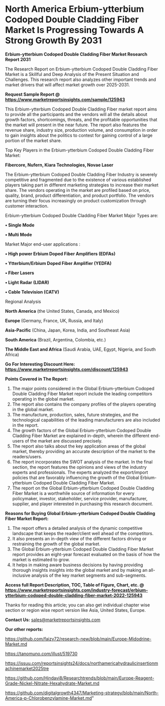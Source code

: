 # North America Erbium-ytterbium Codoped Double Cladding Fiber Market Is Progressing Towards A Strong Growth By 2031

<strong>Erbium-ytterbium Codoped Double Cladding Fiber Market Research Report 2031</strong>

The Research Report on Erbium-ytterbium Codoped Double Cladding Fiber Market is a Skillful and Deep Analysis of the Present Situation and Challenges. This research report also analyzes other important trends and market drivers that will affect market growth over 2025-2031.

<strong>Request Sample Report @ <a href=https://www.marketreportsinsights.com/sample/125943>https://www.marketreportsinsights.com/sample/125943</a></strong>

This Erbium-ytterbium Codoped Double Cladding Fiber market report aims to provide all the participants and the vendors will all the details about growth factors, shortcomings, threats, and the profitable opportunities that the market will present in the near future. The report also features the revenue share, industry size, production volume, and consumption in order to gain insights about the politics to contest for gaining control of a large portion of the market share.

Top Key Players in the Erbium-ytterbium Codoped Double Cladding Fiber Market:

<strong>Fibercore, Nufern, Kiara Technologies, Novae Laser</strong>

The Erbium-ytterbium Codoped Double Cladding Fiber Industry is severely competitive and fragmented due to the existence of various established players taking part in different marketing strategies to increase their market share. The vendors operating in the market are profiled based on price, quality, brand, product differentiation, and product portfolio. The vendors are turning their focus increasingly on product customization through customer interaction.

Erbium-ytterbium Codoped Double Cladding Fiber Market Major Types are:

<strong>• Single Mode

• Multi Mode</strong>

Market Major end-user applications :

<strong>• High power Erbium Doped Fiber Amplifiers (EDFAs)

• Ytterbium/Erbium Doped Fiber Amplifier (YEDFA)

• Fiber Lasers

• Light Radar (LIDAR)

• Cable Television (CATV)</strong>

Regional Analysis

</u><strong><b>North America</b></strong> (the United States, Canada, and Mexico)

<strong><b>Europe </b></strong>(Germany, France, UK, Russia, and Italy)

<strong><b>Asia-Pacific</b></strong> (China, Japan, Korea, India, and Southeast Asia)

<strong><b>South America</b></strong> (Brazil, Argentina, Colombia, etc.)

<strong><b>The Middle East and Africa</b></strong> (Saudi Arabia, UAE, Egypt, Nigeria, and South Africa)

<strong>Go For Interesting Discount Here: <a href=https://www.marketreportsinsights.com/discount/125943>https://www.marketreportsinsights.com/discount/125943</a></strong>

<strong>Points Covered in The Report:</strong>
<ol>
  <li>The major points considered in the Global Erbium-ytterbium Codoped Double Cladding Fiber Market report include the leading competitors operating in the global market.</li>
  <li>The report also contains the company profiles of the players operating in the global market.</li>
  <li>The manufacture, production, sales, future strategies, and the technological capabilities of the leading manufacturers are also included in the report.</li>
  <li>The growth factors of the Global Erbium-ytterbium Codoped Double Cladding Fiber Market are explained in-depth, wherein the different end-users of the market are discussed precisely.</li>
  <li>The report also talks about the key application areas of the global market, thereby providing an accurate description of the market to the readers/users.</li>
  <li>The report incorporates the SWOT analysis of the market. In the final section, the report features the opinions and views of the industry experts and professionals. The experts analyzed the export/import policies that are favorably influencing the growth of the Global Erbium-ytterbium Codoped Double Cladding Fiber Market.</li>
  <li>The report on the Global Erbium-ytterbium Codoped Double Cladding Fiber Market is a worthwhile source of information for every policymaker, investor, stakeholder, service provider, manufacturer, supplier, and player interested in purchasing this research document.</li>
</ol>
<strong>Reasons for Buying Global Erbium-ytterbium Codoped Double Cladding Fiber Market Report:</strong>

<ol>
  <li>The report offers a detailed analysis of the dynamic competitive landscape that keeps the reader/client well ahead of the competitors.</li>
  <li>It also presents an in-depth view of the different factors driving or restraining the growth of the global market.</li>
  <li>The Global Erbium-ytterbium Codoped Double Cladding Fiber Market report provides an eight-year forecast evaluated on the basis of how the market is estimated to grow.</li>
  <li>It helps in making aware business decisions by having providing thorough insights insights into the global market and by making an all-inclusive analysis of the key market segments and sub-segments.</li>
</ol>
<strong>Access full Report Description, TOC, Table of Figure, Chart, etc. @ <a href=https://www.marketreportsinsights.com/industry-forecast/erbium-ytterbium-codoped-double-cladding-fiber-market-2022-125943>https://www.marketreportsinsights.com/industry-forecast/erbium-ytterbium-codoped-double-cladding-fiber-market-2022-125943</a></strong>


Thanks for reading this article; you can also get individual chapter wise section or region wise report version like Asia, United States, Europe.

<strong>Contact Us:</strong>
sales@marketreportsinsights.com

<strong>Our other reports:</strong>

<a href=https://github.com/faizy72/research-new/blob/main/Europe-Midodrine-Market.md>https://github.com/faizy72/research-new/blob/main/Europe-Midodrine-Market.md</a>

<a href=https://tanomuno.com/illust/519730>https://tanomuno.com/illust/519730</a>

<a href=https://issuu.com/reportsinsights24/docs/northamericahydraulicinsertionmachinemarket2025tre>https://issuu.com/reportsinsights24/docs/northamericahydraulicinsertionmachinemarket2025tre</a>

<a href=https://github.com/Hindavi8/Researchtrends/blob/main/Europe-Reagent-Grade-Nickel-Nitrate-Hexahydrate-Market.md>https://github.com/Hindavi8/Researchtrends/blob/main/Europe-Reagent-Grade-Nickel-Nitrate-Hexahydrate-Market.md</a>

<a href=https://github.com/digitalgrowth4347/Marketing-strategy/blob/main/North-America-p-Chlorobenzylamine-Market.md>https://github.com/digitalgrowth4347/Marketing-strategy/blob/main/North-America-p-Chlorobenzylamine-Market.md</a>"
